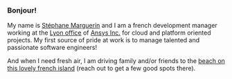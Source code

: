 ### Bonjour! 
My name is [Stéphane Marguerin](https://www.linkedin.com/in/st%C3%A9phane-marguerin-5971a040/) and I am a french development manager working at the [Lyon office](https://www.google.fr/maps/place/Ansys+France+SAS/@45.7754335,4.8597945,19.5z/data=!4m5!3m4!1s0x47f4c01f22db66e5:0xd13dd6c5dfa85d7d!8m2!3d45.7757573!4d4.8601922) of [Ansys Inc.](https://www.ansys.com) for cloud and platform oriented projects. My first source of pride at work is to manage talented and passionate software engineers!

And when I need fresh air, I am driving family and/or friends to the [beach on this lovely french island](https://www.google.fr/maps/place/%C3%8Ele+d'Ol%C3%A9ron/@45.9949208,-1.3862059,6650m/data=!3m1!1e3!4m5!3m4!1s0x480160677dfb104b:0xf05d3935f88ea80!8m2!3d45.953973!4d-1.2733651) (reach out to get a few good spots there).
